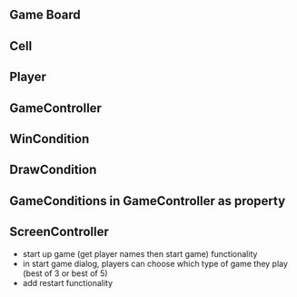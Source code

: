 ## Game Board
<!-- generate board in a grid (3 x 3) -->
<!-- get board -->
<!-- add player token -->
<!-- render updated board (in console) -->
<!-- get cell value -->

## Cell 
<!-- add player value or token -->
<!-- get cell value -->
<!-- get cell position and occupied value -->

## Player
<!-- set player value and token -->
<!-- get player value or token -->

## GameController
<!-- set up game board -->
<!-- set up players -->
<!-- get active player -->
<!-- render new round -->
<!-- play round -->
<!-- switch player turn -->

## WinCondition
<!-- create horizontal pattern in each row -->
<!-- create vertical pattern in each column -->
<!-- create diagonal pattern -->
<!-- check if player matches the pattern -->
<!-- set player pattern -->
<!-- set active player -->

## DrawCondition
<!-- count all the cells -->
<!-- draw if all cells are occupied -->

## GameConditions in GameController as property
<!-- check WinCondition -->
<!-- check DrawCondition -->

## ScreenController
<!-- set up game board and buttons -->
<!-- display player turns -->
<!-- check game conditions and display it -->
* start up game (get player names then start game) functionality
* in start game dialog, players can choose which type of game they play (best of 3 or best of 5) 
* add restart functionality




